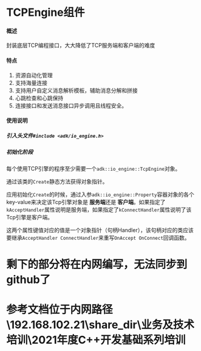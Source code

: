 # TCPEngine组件

#### 概述

封装底层TCP编程接口，大大降低了TCP服务端和客户端的难度

#### 特点

1. 资源自动化管理
2. 支持海量连接
3. 支持用户自定义消息解析模板，辅助消息分解和拼接
4. 心跳检查和心跳保持
5. 连接接口和发送消息接口异步调用且线程安全。

#### 使用说明

##### 引入头文件`#include <adk/io_engine.h>`

##### 初始化阶段

每个使用TCP引擎的程序至少需要一个`adk::io_engine::TcpEngine`对象。

通过该类的`Create`静态方法获得对象指针。

应用初始化`Create`的时候，通过入参`adk::io_engine::Property`容器对象的各个key-value来决定该Tcp引擎对象是 **服务端**还是 **客户端**。如果指定了`kAcceptHandler`属性说明是服务端，如果指定了`kConnectHandler`属性说明了该Tcp引擎是客户端。

这两个属性键值对应的值是一个对象指针（句柄Handler），该句柄对应的类应该要继承`AcceptHandler ConnectHandler`来重写`OnAccept OnConnect`回调函数。

# 剩下的部分将在内网编写，无法同步到github了

# 参考文档位于内网路径\\192.168.102.21\share_dir\业务及技术培训\2021年度C++开发基础系列培训

